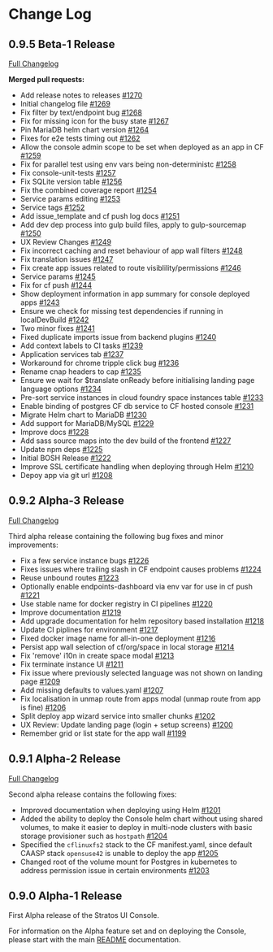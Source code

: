 # Change Log

## 0.9.5 Beta-1 Release

[Full Changelog](https://github.com/SUSE/stratos-ui/compare/0.9.2...0.9.5)

**Merged pull requests:**

- Add release notes to releases [\#1270](https://github.com/SUSE/stratos-ui/pull/1270)
- Initial changelog file [\#1269](https://github.com/SUSE/stratos-ui/pull/1269)
- Fix filter by text/endpoint bug [\#1268](https://github.com/SUSE/stratos-ui/pull/1268)
- Fix for missing icon for the busy state [\#1267](https://github.com/SUSE/stratos-ui/pull/1267)
- Pin MariaDB helm chart version [\#1264](https://github.com/SUSE/stratos-ui/pull/1264)
- Fixes for e2e tests timing out [\#1262](https://github.com/SUSE/stratos-ui/pull/1262)
- Allow the console admin scope to be set when deployed as an app in CF [\#1259](https://github.com/SUSE/stratos-ui/pull/1259)
- Fix for parallel test using env vars being non-deterministc [\#1258](https://github.com/SUSE/stratos-ui/pull/1258)
- Fix console-unit-tests [\#1257](https://github.com/SUSE/stratos-ui/pull/1257)
- Fix SQLite version table [\#1256](https://github.com/SUSE/stratos-ui/pull/1256)
- Fix the combined coverage report [\#1254](https://github.com/SUSE/stratos-ui/pull/1254)
- Service params editing [\#1253](https://github.com/SUSE/stratos-ui/pull/1253)
- Service tags [\#1252](https://github.com/SUSE/stratos-ui/pull/1252)
- Add issue\_template and cf push log docs [\#1251](https://github.com/SUSE/stratos-ui/pull/1251)
- Add dev dep process into gulp build files, apply to gulp-sourcemap [\#1250](https://github.com/SUSE/stratos-ui/pull/1250)
- UX Review Changes [\#1249](https://github.com/SUSE/stratos-ui/pull/1249)
- Fix incorrect caching and reset behaviour of app wall filters [\#1248](https://github.com/SUSE/stratos-ui/pull/1248)
- Fix translation issues [\#1247](https://github.com/SUSE/stratos-ui/pull/1247)
- Fix create app issues related to route visiblility/permissions [\#1246](https://github.com/SUSE/stratos-ui/pull/1246)
- Service params [\#1245](https://github.com/SUSE/stratos-ui/pull/1245)
- Fix for cf push [\#1244](https://github.com/SUSE/stratos-ui/pull/1244)
- Show deployment information in app summary for console deployed apps [\#1243](https://github.com/SUSE/stratos-ui/pull/1243)
- Ensure we check for missing test dependencies if running in localDevBuild [\#1242](https://github.com/SUSE/stratos-ui/pull/1242)
- Two minor fixes [\#1241](https://github.com/SUSE/stratos-ui/pull/1241)
- Fixed duplicate imports issue from backend plugins [\#1240](https://github.com/SUSE/stratos-ui/pull/1240)
- Add context labels to CI tasks [\#1239](https://github.com/SUSE/stratos-ui/pull/1239)
- Application services tab [\#1237](https://github.com/SUSE/stratos-ui/pull/1237)
- Workaround for chrome tripple click bug [\#1236](https://github.com/SUSE/stratos-ui/pull/1236)
- Rename cnap headers to cap [\#1235](https://github.com/SUSE/stratos-ui/pull/1235)
- Ensure we wait for $translate onReady before initialising landing page language options [\#1234](https://github.com/SUSE/stratos-ui/pull/1234)
- Pre-sort service instances in cloud foundry space instances table [\#1233](https://github.com/SUSE/stratos-ui/pull/1233)
- Enable binding of postgres CF db service to CF hosted console [\#1231](https://github.com/SUSE/stratos-ui/pull/1231)
- Migrate Helm chart to MariaDB [\#1230](https://github.com/SUSE/stratos-ui/pull/1230)
- Add support for MariaDB/MySQL [\#1229](https://github.com/SUSE/stratos-ui/pull/1229)
- Improve docs [\#1228](https://github.com/SUSE/stratos-ui/pull/1228)
- Add sass source maps into the dev build of the frontend [\#1227](https://github.com/SUSE/stratos-ui/pull/1227)
- Update npm deps [\#1225](https://github.com/SUSE/stratos-ui/pull/1225)
- Initial BOSH Release [\#1222](https://github.com/SUSE/stratos-ui/pull/1222)
- Improve SSL certificate handling when deploying through Helm [\#1210](https://github.com/SUSE/stratos-ui/pull/1210)
- Depoy app via git url [\#1208](https://github.com/SUSE/stratos-ui/pull/1208)

## 0.9.2 Alpha-3 Release
[Full Changelog](https://github.com/SUSE/stratos-ui/compare/0.9.1...0.9.2)

Third alpha release containing the following bug fixes and minor improvements:

- Fix a few service instance bugs [\#1226](https://github.com/SUSE/stratos-ui/pull/1226)
- Fixes issues where trailing slash in CF endpoint causes problems [\#1224](https://github.com/SUSE/stratos-ui/pull/1224)
- Reuse unbound routes [\#1223](https://github.com/SUSE/stratos-ui/pull/1223)
- Optionally enable endpoints-dashboard via env var for use in cf push [\#1221](https://github.com/SUSE/stratos-ui/pull/1221)
- Use stable name for docker registry in CI pipelines [\#1220](https://github.com/SUSE/stratos-ui/pull/1220)
- Improve documentation [\#1219](https://github.com/SUSE/stratos-ui/pull/1219)
- Add upgrade documentation for helm repository based installation [\#1218](https://github.com/SUSE/stratos-ui/pull/1218)
- Update CI piplines for environment [\#1217](https://github.com/SUSE/stratos-ui/pull/1217)
- Fixed docker image name for all-in-one deployment [\#1216](https://github.com/SUSE/stratos-ui/pull/1216)
- Persist app wall selection of cf/org/space in local storage [\#1214](https://github.com/SUSE/stratos-ui/pull/1214)
- Fix 'remove' i10n in create space modal [\#1213](https://github.com/SUSE/stratos-ui/pull/1213)
- Fix terminate instance UI [\#1211](https://github.com/SUSE/stratos-ui/pull/1211)
- Fix issue where previously selected language was not shown on landing page [\#1209](https://github.com/SUSE/stratos-ui/pull/1209)
- Add missing defaults to values.yaml [\#1207](https://github.com/SUSE/stratos-ui/pull/1207)
- Fix localisation in unmap route from apps modal \(unmap route from app is fine\) [\#1206](https://github.com/SUSE/stratos-ui/pull/1206)
- Split deploy app wizard service into smaller chunks [\#1202](https://github.com/SUSE/stratos-ui/pull/1202)
- UX Review: Update landing page \(login + setup screens\) [\#1200](https://github.com/SUSE/stratos-ui/pull/1200)
- Remember grid or list state for the app wall [\#1199](https://github.com/SUSE/stratos-ui/pull/1199)

## 0.9.1 Alpha-2 Release
[Full Changelog](https://github.com/SUSE/stratos-ui/compare/0.9.0...0.9.1)

Second alpha release contains the following fixes:

- Improved documentation when deploying using Helm  [\#1201](https://github.com/SUSE/stratos-ui/pull/1201)
- Added the ability to deploy the Console helm chart without using shared volumes, to make it easier to deploy in multi-node clusters with basic storage provisioner such as `hostpath` [\#1204](https://github.com/SUSE/stratos-ui/pull/1204)
- Specified the `cflinuxfs2` stack to the CF manifest.yaml, since default CAASP stack `opensuse42` is unable to deploy the app  [\#1205](https://github.com/SUSE/stratos-ui/pull/1205)
- Changed root of the volume mount for Postgres in kubernetes to address permission issue in certain environments  [\#1203](https://github.com/SUSE/stratos-ui/pull/1203)

## 0.9.0 Alpha-1 Release

First Alpha release of the Stratos UI Console.

For information on the Alpha feature set and on deploying the Console, please start with the main [README](https://github.com/SUSE/stratos-ui/blob/0.9.0/README.md) documentation.
